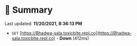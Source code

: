 # 📖 Summary
Last updated: **11/20/2021, 8:36:13 PM**

- `GET` [https://Bhadwa-sala.toxicblte.repl.co](https://Bhadwa-sala.toxicblte.repl.co) - **Down** (412ms)
